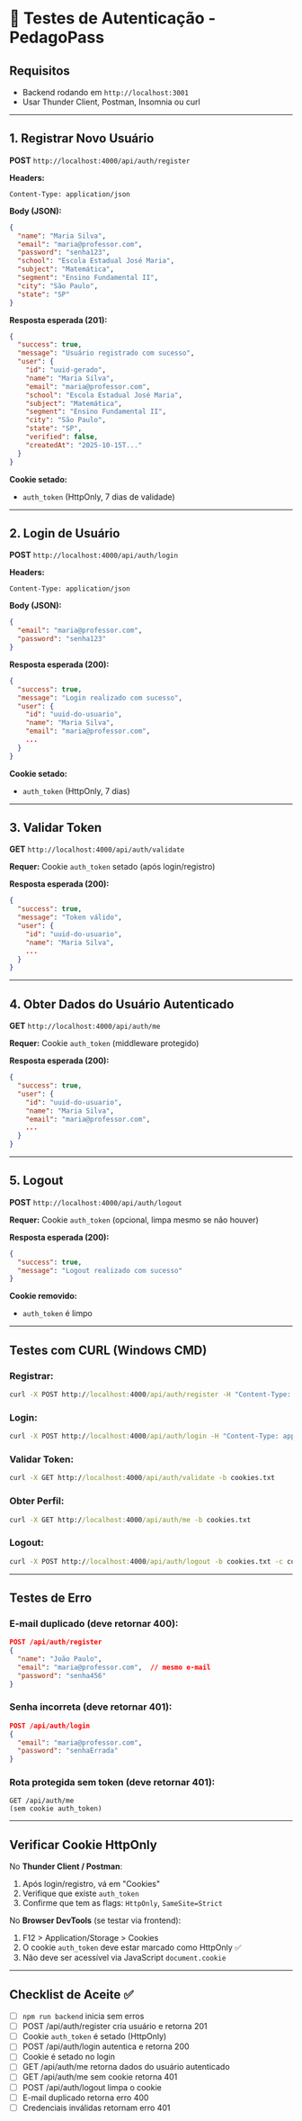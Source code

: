 # 🔐 Testes de Autenticação - PedagoPass

## Requisitos
- Backend rodando em `http://localhost:3001`
- Usar Thunder Client, Postman, Insomnia ou curl

---

## 1. Registrar Novo Usuário

**POST** `http://localhost:4000/api/auth/register`

**Headers:**
```
Content-Type: application/json
```

**Body (JSON):**
```json
{
  "name": "Maria Silva",
  "email": "maria@professor.com",
  "password": "senha123",
  "school": "Escola Estadual José Maria",
  "subject": "Matemática",
  "segment": "Ensino Fundamental II",
  "city": "São Paulo",
  "state": "SP"
}
```

**Resposta esperada (201):**
```json
{
  "success": true,
  "message": "Usuário registrado com sucesso",
  "user": {
    "id": "uuid-gerado",
    "name": "Maria Silva",
    "email": "maria@professor.com",
    "school": "Escola Estadual José Maria",
    "subject": "Matemática",
    "segment": "Ensino Fundamental II",
    "city": "São Paulo",
    "state": "SP",
    "verified": false,
    "createdAt": "2025-10-15T..."
  }
}
```

**Cookie setado:**
- `auth_token` (HttpOnly, 7 dias de validade)

---

## 2. Login de Usuário

**POST** `http://localhost:4000/api/auth/login`

**Headers:**
```
Content-Type: application/json
```

**Body (JSON):**
```json
{
  "email": "maria@professor.com",
  "password": "senha123"
}
```

**Resposta esperada (200):**
```json
{
  "success": true,
  "message": "Login realizado com sucesso",
  "user": {
    "id": "uuid-do-usuario",
    "name": "Maria Silva",
    "email": "maria@professor.com",
    ...
  }
}
```

**Cookie setado:**
- `auth_token` (HttpOnly, 7 dias)

---

## 3. Validar Token

**GET** `http://localhost:4000/api/auth/validate`

**Requer:** Cookie `auth_token` setado (após login/registro)

**Resposta esperada (200):**
```json
{
  "success": true,
  "message": "Token válido",
  "user": {
    "id": "uuid-do-usuario",
    "name": "Maria Silva",
    ...
  }
}
```

---

## 4. Obter Dados do Usuário Autenticado

**GET** `http://localhost:4000/api/auth/me`

**Requer:** Cookie `auth_token` (middleware protegido)

**Resposta esperada (200):**
```json
{
  "success": true,
  "user": {
    "id": "uuid-do-usuario",
    "name": "Maria Silva",
    "email": "maria@professor.com",
    ...
  }
}
```

---

## 5. Logout

**POST** `http://localhost:4000/api/auth/logout`

**Requer:** Cookie `auth_token` (opcional, limpa mesmo se não houver)

**Resposta esperada (200):**
```json
{
  "success": true,
  "message": "Logout realizado com sucesso"
}
```

**Cookie removido:**
- `auth_token` é limpo

---

## Testes com CURL (Windows CMD)

### Registrar:
```cmd
curl -X POST http://localhost:4000/api/auth/register -H "Content-Type: application/json" -d "{\"name\":\"Maria Silva\",\"email\":\"maria@professor.com\",\"password\":\"senha123\",\"school\":\"Escola Estadual\",\"subject\":\"Matematica\"}" -c cookies.txt
```

### Login:
```cmd
curl -X POST http://localhost:4000/api/auth/login -H "Content-Type: application/json" -d "{\"email\":\"maria@professor.com\",\"password\":\"senha123\"}" -c cookies.txt
```

### Validar Token:
```cmd
curl -X GET http://localhost:4000/api/auth/validate -b cookies.txt
```

### Obter Perfil:
```cmd
curl -X GET http://localhost:4000/api/auth/me -b cookies.txt
```

### Logout:
```cmd
curl -X POST http://localhost:4000/api/auth/logout -b cookies.txt -c cookies.txt
```

---

## Testes de Erro

### E-mail duplicado (deve retornar 400):
```json
POST /api/auth/register
{
  "name": "João Paulo",
  "email": "maria@professor.com",  // mesmo e-mail
  "password": "senha456"
}
```

### Senha incorreta (deve retornar 401):
```json
POST /api/auth/login
{
  "email": "maria@professor.com",
  "password": "senhaErrada"
}
```

### Rota protegida sem token (deve retornar 401):
```
GET /api/auth/me
(sem cookie auth_token)
```

---

## Verificar Cookie HttpOnly

No **Thunder Client / Postman**:
1. Após login/registro, vá em "Cookies"
2. Verifique que existe `auth_token`
3. Confirme que tem as flags: `HttpOnly`, `SameSite=Strict`

No **Browser DevTools** (se testar via frontend):
1. F12 > Application/Storage > Cookies
2. O cookie `auth_token` deve estar marcado como HttpOnly ✅
3. Não deve ser acessível via JavaScript `document.cookie`

---

## Checklist de Aceite ✅

- [ ] `npm run backend` inicia sem erros
- [ ] POST /api/auth/register cria usuário e retorna 201
- [ ] Cookie `auth_token` é setado (HttpOnly)
- [ ] POST /api/auth/login autentica e retorna 200
- [ ] Cookie é setado no login
- [ ] GET /api/auth/me retorna dados do usuário autenticado
- [ ] GET /api/auth/me sem cookie retorna 401
- [ ] POST /api/auth/logout limpa o cookie
- [ ] E-mail duplicado retorna erro 400
- [ ] Credenciais inválidas retornam erro 401
